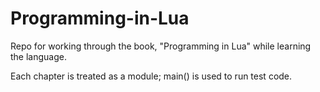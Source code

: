 # Programming-in-Lua
Repo for working through the book, "Programming in Lua" while learning the language.

Each chapter is treated as a module; main() is used to run test code.
